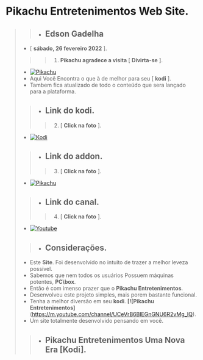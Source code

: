 # **Pikachu Entretenimentos Web Site**.
>> - ## **Edson Gadelha** 
> - [ **sábado, 26 fevereiro 2022** ].
>>> 1. **Pikachu agradece a visita** [ **Divirta-se** ].
> - [![Pikachu](https://i.imgur.com/WQNErVg.jpg)](https://cuspida.github.io/PikachuEntretenimentos/)
> - Aqui Você Encontra o que à de melhor para seu [ **kodi** ].
> - Tambem fica atualizado de todo o conteúdo que sera lançado para a plataforma.
>> - ## **Link do kodi**.
>>> 2. [ **Click na foto** ].
> - [![Kodi](https://pod.inrupt.com/pikachu12/public/AddonPikachu/Imagens/KodiPikachu.png)](https://kodi.tv/)
>> - ## **Link do addon**.
>>> 3. [ **Click na foto** ].
> - [![Pikachu](https://i.imgur.com/lOnHDqG.jpg)](https://github.com/cuspida/cuspida/blob/main/plugin.video.pikachu.zip?raw=true)
>> - ## **Link do canal**.
>>> 4. [ **Click na foto** ].
> - [![Youtube](https://www.themoviedb.org/t/p/original/gpWAdT0RiWfFc7g739BOv7AxcGK.jpg)](https://m.youtube.com/channel/UCeVrB6BlEGnGNU6R2vMg_IQ)
>> - ## **Considerações**.
> - Este **Site**. Foi desenvolvido no intuito de trazer a melhor leveza possível.
> - Sabemos que nem todos os usuários Possuem máquinas potentes, **PC\box**.
> - Então é com imenso prazer que o **Pikachu Entretenimentos**.
> - Desenvolveu este projeto simples, mais porem bastante funcional.
> - Tenha a melhor diversão em seu **kodi**.  **[![Pikachu Entretenimentos]**(https://m.youtube.com/channel/UCeVrB6BlEGnGNU6R2vMg_IQ).
> - Um site totalmente desenvolvido pensando em você.
>> - ## **Pikachu Entretenimentos** Uma Nova Era [**Kodi**].
